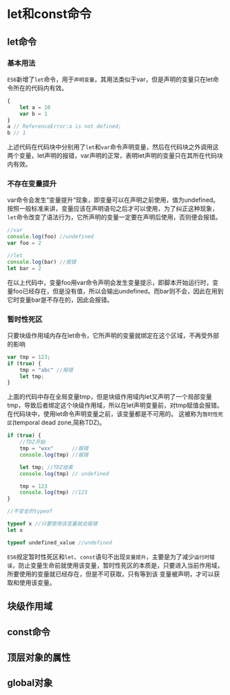 # let和const命令

## let命令

### 基本用法

`ES6`新增了`let`命令，用于`声明变量`，其用法类似于var，但是声明的变量只在let命令所在的代码内有效。

```javascript
{
    let a = 10
    var b = 1
}
a // ReferenceError:a is not defined;
b // 1
```

上述代码在代码块中分别用了`let`和`var`命令声明变量，然后在代码块之外调用这两个变量，let声明的报错，var声明的正常，表明let声明的变量只在其所在代码块内有效。

### 不存在变量提升

var命令会发生”变量提升“现象，即变量可以在声明之前使用，值为undefined。按照一般标准来讲，变量应该在声明语句之后才可以使用，为了纠正这种现象，`let`命令改变了语法行为，它所声明的变量一定要在声明后使用，否则便会报错。

```javascript
//var
console.log(foo) //undefined
var foo = 2

//let
console.log(bar) //报错
let bar = 2
```

在以上代码中，变量foo用var命令声明会发生变量提示，即脚本开始运行时，变量foo已经存在，但是没有值，所以会输出undefined。而bar则不会，因此在用到它时变量bar是不存在的，因此会报错。

### 暂时性死区

只要块级作用域内存在let命令，它所声明的变量就绑定在这个区域，不再受外部的影响

```javascript
var tmp = 123;
if (true) {
    tmp = "abc" //报错
    let tmp;
}
```

上面的代码中存在全局变量tmp，但是块级作用域内let又声明了一个局部变量tmp，导致后者绑定这个块级作用域，所以在let声明变量前，对tmp赋值会报错。在代码块中，使用let命令声明变量之前，该变量都是不可用的。
这被称为`暂时性死区`(temporal dead zone,简称TDZ)。

```javascript
if (true) {
    //TDZ开始
    tmp = "wxx"      //报错
    console.log(tmp) //报错

    let tmp; //TDZ结束
    console.log(tmp) // undefined

    tmp = 123
    console.log(tmp) //123
}

//不安全的typeof

typeof x //只要使用该变量就会报错
let x

typeof undefined_value //undefined

```

`ES6`规定暂时性死区和`let`、`const`语句不出现`变量提升`，主要是为了减少`运行时错误`，防止变量生命前就使用该变量，暂时性死区的本质是，只要进入当前作用域，所要使用的变量就已经存在，但是不可获取，只有等到该
变量被声明，才可以获取和使用该变量。

## 块级作用域

## const命令

## 顶层对象的属性

## global对象